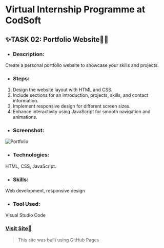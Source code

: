 # Virtual Internship Programme at CodSoft

## ✨TASK 02: Portfolio Website🙎‍♂️
* ### **Description:** 
Create a personal portfolio website to showcase your skills and projects.

* ### **Steps:**
1. Design the website layout with HTML and CSS.
2. Include sections for an introduction, projects, skills, and contact information.
3. Implement responsive design for different screen sizes.
4. Enhance interactivity using JavaScript for smooth navigation and animations.

* ### **Screenshot:**
![Portfolio](https://github.com/user-attachments/assets/3fadcadb-92fd-420a-888e-6a1a36205aa4)

* ### **Technologies:**
HTML, CSS, JavaScript.

* ### **Skills:** 
Web development, responsive design

* ### **Tool Used:** 
Visual Studio Code

### [**Visit Site🚀**](https://yashduratkar07.github.io/codsoft_task02/)
> This site was built using GitHub Pages
